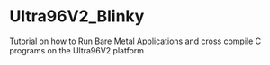 # Ultra96V2_Blinky
Tutorial on how to Run Bare Metal Applications and cross compile C programs on the Ultra96V2 platform
